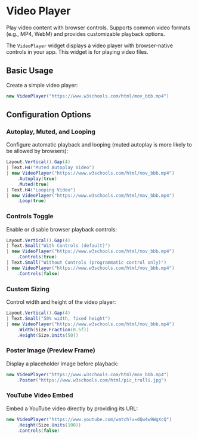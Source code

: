 # Video Player

<Ingress>
Play video content with browser controls. Supports common video formats (e.g., MP4, WebM) and provides customizable playback options.
</Ingress>

The `VideoPlayer` widget displays a video player with browser-native controls in your app. This widget is for playing video files.

## Basic Usage

Create a simple video player:

```csharp demo-below
new VideoPlayer("https://www.w3schools.com/html/mov_bbb.mp4")
```

## Configuration Options

### Autoplay, Muted, and Looping

Configure automatic playback and looping (muted autoplay is more likely to be allowed by browsers):

```csharp demo-tabs
Layout.Vertical().Gap(4)
| Text.H4("Muted Autoplay Video")
| new VideoPlayer("https://www.w3schools.com/html/mov_bbb.mp4")
    .Autoplay(true)
    .Muted(true)
| Text.H4("Looping Video")
| new VideoPlayer("https://www.w3schools.com/html/mov_bbb.mp4")
    .Loop(true)
```

### Controls Toggle

Enable or disable browser playback controls:

```csharp demo-tabs
Layout.Vertical().Gap(4)
| Text.Small("With Controls (default)")
| new VideoPlayer("https://www.w3schools.com/html/mov_bbb.mp4")
    .Controls(true)
| Text.Small("Without Controls (programmatic control only)")
| new VideoPlayer("https://www.w3schools.com/html/mov_bbb.mp4")
    .Controls(false)
```

### Custom Sizing

Control width and height of the video player:

```csharp demo-tabs
Layout.Vertical().Gap(4)
| Text.Small("50% width, fixed height")
| new VideoPlayer("https://www.w3schools.com/html/mov_bbb.mp4")
    .Width(Size.Fraction(0.5f))
    .Height(Size.Units(50))
```

### Poster Image (Preview Frame)

Display a placeholder image before playback:

```csharp demo-tabs
new VideoPlayer("https://www.w3schools.com/html/mov_bbb.mp4")
    .Poster("https://www.w3schools.com/html/pic_trulli.jpg")
```

### YouTube Video Embed

Embed a YouTube video directly by providing its URL:

```csharp demo-tabs
new VideoPlayer("https://www.youtube.com/watch?v=dQw4w9WgXcQ")
    .Height(Size.Units(100))
    .Controls(false)
```

<WidgetDocs Type="Ivy.VideoPlayer" ExtensionTypes="Ivy.VideoPlayerExtensions" SourceUrl="https://github.com/Ivy-Interactive/Ivy-Framework/blob/main/Ivy/Widgets/Primitives/VideoPlayer.cs"/>

